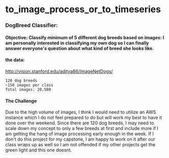 # to_image_process_or_to_timeseries

### DogBreed Classifier:

#### Objective: Classify minimum of 5 different dog breeds based on images: I am personally interested in classifying my own dog so I can finally answer everyone's question about what kind of breed she looks like. 


#### the data:

http://vision.stanford.edu/aditya86/ImageNetDogs/

    120 dog breeds
    ~150 images per class
    Total images: 20,580
   
#### The Challenge
Due to the high volume of images, I think I would need to utilize an AWS instance which I do not feel prepared to do but will work my best to have it done over the weekend. 
Since there are 120 dog breeds, I may need to scale down my concept to only a few breeds at first and include more if I am getting the hang of image processing early enough in the week. If I don't do this project for my capstone, I am happy to work on it after our class wraps up as well so I am not offended if my other projects get the green light and this one doesnt.

